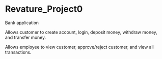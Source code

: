 # Revature_Project0

Bank application

Allows customer to create account, login, deposit money, withdraw money, and transfer money.

Allows employee to view customer, approve/reject customer, and view all transactions.

